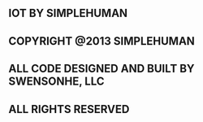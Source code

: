 ## IOT BY SIMPLEHUMAN
##
## COPYRIGHT @2013 SIMPLEHUMAN
##
##
## ALL CODE DESIGNED AND BUILT BY SWENSONHE, LLC
##
## ALL RIGHTS RESERVED
